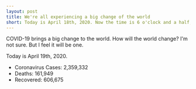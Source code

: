 ```yaml
---
layout: post
title: We're all experiencing a big change of the world
short: Today is April 18th, 2020. Now the time is 6 o'clock and a half, afternoon
---
```


COVID-19 brings a big change to the world. How will the world change? I'm not sure. But I feel it will be one.

Today is April 19th, 2020. 

- Coronavirus Cases: 2,359,332
- Deaths: 161,949
- Recovered: 606,675
